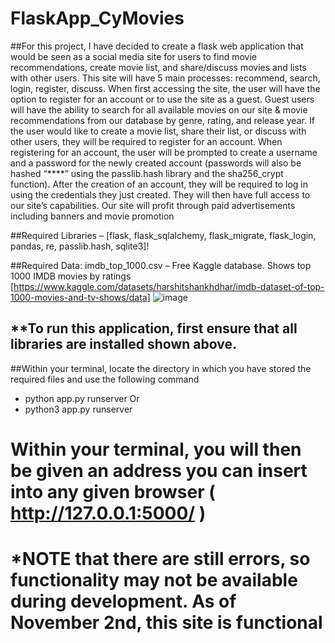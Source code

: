 # FlaskApp_CyMovies
##For this project, I have decided to create a flask web application that would be seen as a social media site for users to find movie recommendations, create movie list, and share/discuss movies and lists with other users. This site will have 5 main processes: recommend, search, login, register, discuss. When first accessing the site, the user will have the option to register for an account or to use the site as a guest. Guest users will have the ability to search for all available movies on our site & movie recommendations from our database by genre, rating, and release year. If the user would like to create a movie list, share their list, or discuss with other users, they will be required to register for an account. When registering for an account, the user will be prompted to create a username and a password for the newly created account (passwords will also be hashed “****” using the passlib.hash library and the sha256_crypt function). After the creation of an account, they will be required to log in using the credentials they just created. They will then have full access to our site’s capabilities. Our site will profit through paid advertisements including banners and movie promotion


##Required Libraries – [flask, flask_sqlalchemy, flask_migrate, flask_login, pandas, re, passlib.hash, sqlite3]!

##Required Data: imdb_top_1000.csv – Free Kaggle database. Shows top 1000 IMDB movies by ratings
[https://www.kaggle.com/datasets/harshitshankhdhar/imdb-dataset-of-top-1000-movies-and-tv-shows/data]
![image](https://github.com/jackbenshoof/FlaskApp_CyMovies/assets/121009793/ab953976-1ec7-45ac-8e00-813e7a9c6dcd)

## **To run this application, first ensure that all libraries are installed shown above. 

##Within your terminal, locate the directory in which you have stored the required files and use the following command
 - python app.py runserver
   Or
 - python3 app.py runserver

# Within your terminal, you will then be given an address you can insert into any given browser ( http://127.0.0.1:5000/ )

# *NOTE that there are still errors, so functionality may not be available during development. As of November 2nd, this site is functional
